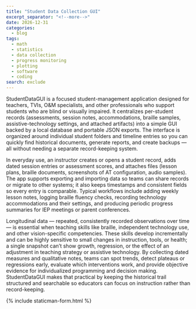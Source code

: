 ```yaml
---
title: "Student Data Collection GUI"
excerpt_separator: "<!--more-->"
date: 2026-12-31
categories:
  - blog
tags:
  - math
  - statistics
  - data collection
  - progress monitoring
  - plotting
  - software
  - coding
search: exclude
---
```


StudentDataGUI is a focused student-management application designed for teachers, TVIs, O&M specialists, and other professionals who support students who are blind or visually impaired. It centralizes per-student records (assessments, session notes, accommodations, braille samples, assistive-technology settings, and attached artifacts) into a simple GUI backed by a local database and portable JSON exports. The interface is organized around individual student folders and timeline entries so you can quickly find historical documents, generate reports, and create backups — all without needing a separate record-keeping system.

In everyday use, an instructor creates or opens a student record, adds dated session entries or assessment scores, and attaches files (lesson plans, braille documents, screenshots of AT configuration, audio samples). The app supports exporting and importing data so teams can share records or migrate to other systems; it also keeps timestamps and consistent fields so every entry is comparable. Typical workflows include adding weekly lesson notes, logging braille fluency checks, recording technology accommodations and their settings, and producing periodic progress summaries for IEP meetings or parent conferences.

Longitudinal data — repeated, consistently recorded observations over time — is essential when teaching skills like braille, independent technology use, and other vision-specific competencies. These skills develop incrementally and can be highly sensitive to small changes in instruction, tools, or health; a single snapshot can’t show growth, regression, or the effect of an adjustment in teaching strategy or assistive technology. By collecting dated measures and qualitative notes, teams can spot trends, detect plateaus or regressions early, evaluate which interventions work, and provide objective evidence for individualized programming and decision making. StudentDataGUI makes that practical by keeping the historical trail structured and searchable so educators can focus on instruction rather than record-keeping.

{% include staticman-form.html %}
